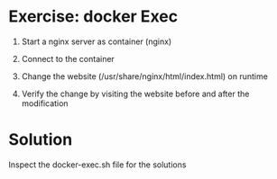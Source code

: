 Exercise: docker Exec
======================

1) Start a nginx server as container (nginx)

2) Connect to the container

3) Change the website (/usr/share/nginx/html/index.html) on runtime

4) Verify the change by visiting the website before and after the modification

Solution
========

Inspect the docker-exec.sh file for the solutions